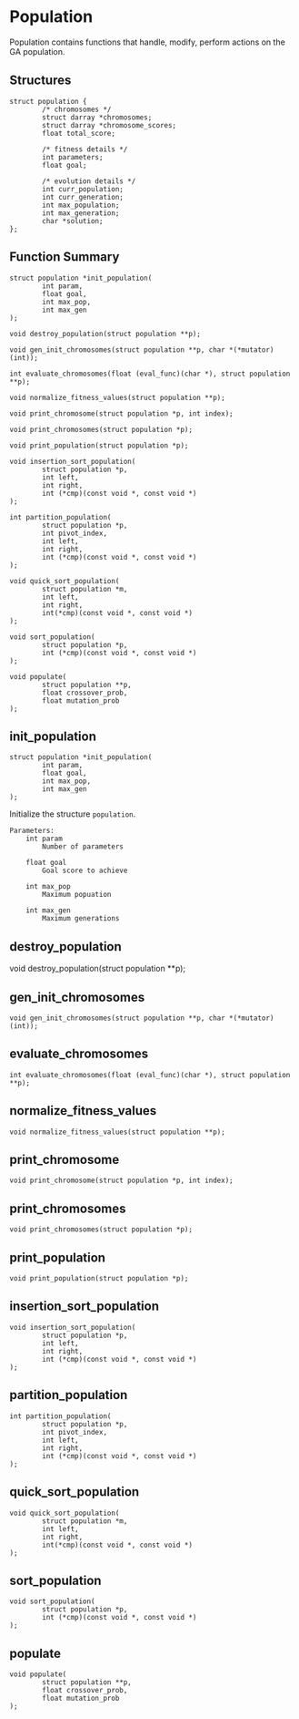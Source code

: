 # Population
Population contains functions that handle, modify, perform actions on the GA population.

## Structures
    struct population {
            /* chromosomes */
            struct darray *chromosomes;
            struct darray *chromosome_scores;
            float total_score;
    
            /* fitness details */
            int parameters;
            float goal;
    
            /* evolution details */
            int curr_population;
            int curr_generation;
            int max_population;
            int max_generation;
            char *solution;
    };

## Function Summary
    struct population *init_population(
            int param,
            float goal,
            int max_pop,
            int max_gen
    );
    
    void destroy_population(struct population **p);
    
    void gen_init_chromosomes(struct population **p, char *(*mutator)(int));
    
    int evaluate_chromosomes(float (eval_func)(char *), struct population **p);
    
    void normalize_fitness_values(struct population **p);
    
    void print_chromosome(struct population *p, int index);
    
    void print_chromosomes(struct population *p);
    
    void print_population(struct population *p);
    
    void insertion_sort_population(
            struct population *p,
            int left,
            int right,
            int (*cmp)(const void *, const void *)
    );
    
    int partition_population(
            struct population *p,
            int pivot_index,
            int left,
            int right,
            int (*cmp)(const void *, const void *)
    );
    
    void quick_sort_population(
            struct population *m,
            int left,
            int right,
            int(*cmp)(const void *, const void *)
    );
    
    void sort_population(
            struct population *p,
            int (*cmp)(const void *, const void *)
    );
    
    void populate(
            struct population **p,
            float crossover_prob,
            float mutation_prob
    );


## init_population
    struct population *init_population(
            int param,
            float goal,
            int max_pop,
            int max_gen
    );
    
Initialize the structure `population`. 

    Parameters:
        int param
            Number of parameters
        
        float goal
            Goal score to achieve
            
        int max_pop
            Maximum popuation
            
        int max_gen
            Maximum generations
            
            
## destroy_population

 void destroy_population(struct population **p);
    
## gen_init_chromosomes

    void gen_init_chromosomes(struct population **p, char *(*mutator)(int));
    
## evaluate_chromosomes
    int evaluate_chromosomes(float (eval_func)(char *), struct population **p);
    
## normalize_fitness_values

    void normalize_fitness_values(struct population **p);
    
## print_chromosome
    void print_chromosome(struct population *p, int index);
    
## print_chromosomes
    void print_chromosomes(struct population *p);
    
## print_population
    void print_population(struct population *p);
    
## insertion_sort_population

    void insertion_sort_population(
            struct population *p,
            int left,
            int right,
            int (*cmp)(const void *, const void *)
    );
    
## partition_population

    int partition_population(
            struct population *p,
            int pivot_index,
            int left,
            int right,
            int (*cmp)(const void *, const void *)
    );
    
## quick_sort_population

    void quick_sort_population(
            struct population *m,
            int left,
            int right,
            int(*cmp)(const void *, const void *)
    );

## sort_population    
    void sort_population(
            struct population *p,
            int (*cmp)(const void *, const void *)
    );
    
## populate

    void populate(
            struct population **p,
            float crossover_prob,
            float mutation_prob
    );
